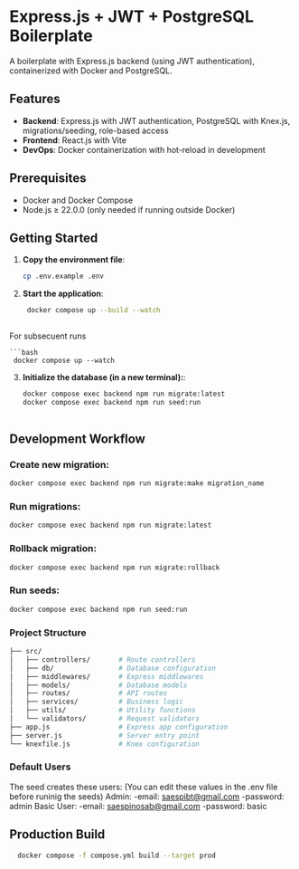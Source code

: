 # Express.js + JWT + PostgreSQL Boilerplate

A boilerplate with Express.js backend (using JWT authentication), containerized with Docker and PostgreSQL.

## Features

- **Backend**: Express.js with JWT authentication, PostgreSQL with Knex.js, migrations/seeding, role-based access
- **Frontend**: React.js with Vite
- **DevOps**: Docker containerization with hot-reload in development

## Prerequisites

- Docker and Docker Compose
- Node.js ≥ 22.0.0 (only needed if running outside Docker)

## Getting Started

1. **Copy the environment file**:
   ```bash
   cp .env.example .env

2. **Start the application**:
   ```bash
    docker compose up --build --watch
    
  For subsecuent runs
  
    ```bash
     docker compose up --watch
    
 3. **Initialize the database (in a new terminal):**:
    ```bash
    docker compose exec backend npm run migrate:latest
    docker compose exec backend npm run seed:run
  
## Development Workflow
### Create new migration:

  ```bash
  docker compose exec backend npm run migrate:make migration_name
  ````
### Run migrations:

```bash
docker compose exec backend npm run migrate:latest
```
### Rollback migration:
```bash
docker compose exec backend npm run migrate:rollback
```
### Run seeds:
```bash
docker compose exec backend npm run seed:run
```


### Project Structure
```bash
├── src/
│   ├── controllers/       # Route controllers
│   ├── db/                # Database configuration
│   ├── middlewares/       # Express middlewares
│   ├── models/            # Database models
│   ├── routes/            # API routes
│   ├── services/          # Business logic
│   ├── utils/             # Utility functions
│   └── validators/        # Request validators
├── app.js                 # Express app configuration
├── server.js              # Server entry point
└── knexfile.js            # Knex configuration
```
### Default Users
The seed creates these users:
(You can edit these values in the .env file before runinig the seeds)
Admin: 
  -email: saespibt@gmail.com
  -password: admin
Basic User: 
  -email: saespinosab@gmail.com
  -password: basic
## Production Build
```bash
  docker compose -f compose.yml build --target prod
